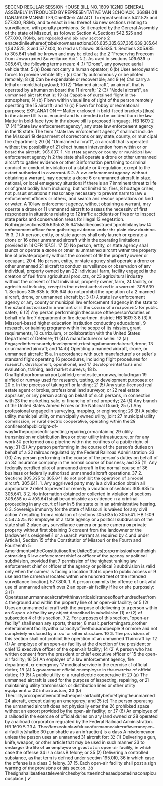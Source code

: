 SECOND REGULAR SESSION
HOUSE BILL NO. 1609
102ND GENERAL ASSEMBLY
INTRODUCED BY REPRESENTATIVE VAN SCHOIACK.
3688H.01I DANARADEMANMILLER,ChiefClerk
AN ACT
To repeal sections 542.525 and 577.800, RSMo, and to enact in lieu thereof six new sections
relating to surveillance, with penalty provisions.
Be it enacted by the General Assembly of the state of Missouri, as follows:
Section A. Sections 542.525 and 577.800, RSMo, are repealed and six new sections
2 enactedinlieuthereof,tobeknownassections305.635,305.637,305.639,305.641,542.525,
3 and 577.800, to read as follows:
305.635. 1. Sections 305.635 to 305.641 shall be known and may be cited as the
2 "Preserving Freedom from Unwarranted Surveillance Act".
3 2. As used in sections 305.635 to 305.641, the following terms mean:
4 (1) "Drone", any powered aerial vehicle that:
5 (a) Does not carry a human operator;
6 (b) Uses aerodynamic forces to provide vehicle lift;
7 (c) Can fly autonomously or be piloted remotely;
8 (d) Can be expendable or recoverable; and
9 (e) Can carry a lethal or nonlethal payload;
10 (2) "Manned aircraft", an aircraft that is operated by a human on board the
11 aircraft;
12 (3) "Model aircraft", an unmanned aircraft that is:
13 (a) Capable of sustained flight in the atmosphere;
14 (b) Flown within visual line of sight of the person remotely operating the
15 aircraft; and
16 (c) Flown for hobby or recreational purposes;
EXPLANATION — Matter enclosed in bold-faced brackets [thus] in the above bill is not enacted and is
intended to be omitted from the law. Matter in bold-face type in the above bill is proposed language.
HB 1609 2
17 (4) "State law enforcement agency", any state law enforcement agency in the
18 state. The term "state law enforcement agency" shall not include the Missouri
19 department of corrections or any state, county, or municipal fire department;
20 (5) "Unmanned aircraft", an aircraft that is operated without the possibility of
21 direct human intervention from within or on board the aircraft.
305.637. 1. No state agency or county or municipal law enforcement agency in
2 the state shall operate a drone or other unmanned aircraft to gather evidence or other
3 information pertaining to criminal conduct or conduct in violation of a statute or
4 regulation, except to the extent authorized in a warrant.
5 2. A law enforcement agency, without obtaining a warrant, may operate a drone
6 or unmanned aircraft in state, national, or local emergency situations if there is an
7 imminent threat to life or of great bodily harm including, but not limited to, fires,
8 hostage crises, hot pursuit situations if reasonably necessary to prevent harm to law
9 enforcement officers or others, and search and rescue operations on land or water. A
10 law enforcement agency, without obtaining a warrant, may operate a drone or
11 unmanned aircraft to assess the necessity of first responders in situations relating to
12 traffic accidents or fires or to inspect state parks and conservation areas for illegal
13 vegetation. Nothinginsections305.635to305.641shallbeconstruedtoprohibitanylaw
14 enforcement officer from gathering evidence under the plain view doctrine.
15 3. (1) A person, entity, or state agency shall only launch or operate a drone or
16 other unmanned aircraft within the operating limitations provided in 14 CFR 107.51.
17 (2) No person, entity, or state agency shall launch or operate a drone or other
18 unmanned aircraft within the property line of private property without the consent of
19 the property owner or occupant.
20 4. No person, entity, or state agency shall operate a drone or other unmanned
21 aircraft to conduct surveillance or observation of any individual, property owned by an
22 individual, farm, facility engaged in the creation of fuel from agricultural products, or
23 agricultural industry without the consent of that individual, property owner, farm,
24 facility, or agricultural industry, except to the extent authorized in a warrant.
305.639. 1. Sections 305.635 to 305.641 do not prohibit the operation of a
2 manned aircraft, drone, or unmanned aircraft by:
3 (1) A state law enforcement agency or any county or municipal law enforcement
4 agency in the state to the extent authorized in a warrant or in the course of a response
5 for public safety;
6 (2) Any person performingin thecourse ofthe person'sduties on behalf ofa fire
7 department or fire department district;
HB 1609 3
8 (3) A Missouri-based higher education institution conducting educational,
9 research, or training programs within the scope of its mission, grant requirements,
10 curriculum, or collaboration with the United States Department of Defense;
11 (4) A manufacturer or seller:
12 (a) Engagedintheresearch,development,ortestingofamannedaircraft,drone,
13 or unmanned aircraft; and
14 (b) Operating a manned aircraft, drone, or unmanned aircraft:
15 a. In accordance with such manufacturer's or seller's standard flight operating
16 procedures, including flight procedures for research, development, operational, and
17 developmental tests and evaluation, training, and market surveys;
18 b. Onaflighttoorfromanairport,airfield,remotesite,orrunway,includingan
19 airfield or runway used for research, testing, or development purposes; or
20 c. In the process of taking off or landing;
21 (5) Any state-licensed real estate agent or broker, professional land surveyor, or
22 real estate appraiser, or any person acting on behalf of such persons, in connection with
23 the marketing, sale, or financing of real property;
24 (6) Any branch of the United States Armed Forces or the National Guard;
25 (7) Any professional engaged in surveying, mapping, or engineering;
26 (8) A public utility, municipal utility or municipally owned utility, joint
27 municipal utility commission, or rural electric cooperative, operating within the
28 confinesofapublicright-of-wayforthepurposeofinspecting,repairing,ormaintaining
29 utility transmission or distribution lines or other utility infrastructure, or for any work
30 performed on a pipeline within the confines of a public right-of-way;
31 (9) Any person performing in the course of the person's duties on behalf of a
32 railroad regulated by the Federal Railroad Administration;
33 (10) Any person performing in the course of the person's duties on behalf of an
34 insurance company in the normal course of business; and
35 (11) Any federally certified pilot of unmanned aircraft in the normal course of
36 business or federally authorized unmanned aircraft operations.
37 2. Sections 305.635 to 305.641 do not prohibit the operation of a model aircraft.
305.641. 1. Any aggrieved party may in a civil action obtain all appropriate
2 relief to prevent or remedy a violation of sections 305.635 to 305.641.
3 2. No information obtained or collected in violation of sections 305.635 to
4 305.641 shall be admissible as evidence in a criminal proceeding in any court of law in
5 the state or in an administrative hearing.
6 3. Sovereign immunity for the state of Missouri is waived for any civil action
7 resulting from a violation of sections 305.635 to 305.641.
HB 1609 4
542.525. No employee of a state agency or a political subdivision of the state shall
2 place any surveillance camera or game camera on private property without first obtaining
3 consent from the landowner or the landowner's designee[;] or a search warrant as required by
4 and under Article I, Section 15 of the Constitution of Missouri or the Fourth and Fourteenth
5 AmendmentsoftheConstitutionoftheUnitedStates[;orpermissionfromthehighestranking
6 law enforcement chief or officer of the agency or political subdivision, provided that
7 permission of the highest ranking law enforcement chief or officer of the agency or political
8 subdivision is valid only when the camera is facing a location that is open to public access or
9 use and the camera is located within one hundred feet of the intended surveillance location].
577.800. 1. A person commits the offense of unlawful use of unmanned aircraft over
2 an open-air facility if he or she purposely:
3 (1) Operatesanunmannedaircraftwithinaverticaldistanceoffourhundredfeetfrom
4 the ground and within the property line of an open-air facility; or
5 (2) Uses an unmanned aircraft with the purpose of delivering to a person within an
6 open-air facility any object described in subdivision (1) or (2) of subsection 4 of this section.
7 2. For purposes of this section, "open-air facility" shall mean any sports, theater,
8 music,performingarts,orother entertainment facilitywitha capacityoffivethousandpeople
9 or more and not completely enclosed by a roof or other structure.
10 3. The provisions of this section shall not prohibit the operation of an unmanned
11 aircraft by:
12 (1) An employee of an open-air facility at the direction of the president or chief
13 executive officer of the open-air facility;
14 (2) A person who has written consent from the president or chief executive officer of
15 the open-air facility;
16 (3) An employee of a law enforcement agency, fire department, or emergency
17 medical service in the exercise of official duties;
18 (4) A government official or employee in the exercise of official duties;
19 (5) A public utility or a rural electric cooperative if:
20 (a) The unmanned aircraft is used for the purpose of inspecting, repairing, or
21 maintaining utility transmission or distribution lines or other utility equipment or
22 infrastructure;
23 (b) Theutilityorcooperativenotifiestheopen-airfacilitybeforeflyingtheunmanned
24 aircraft, except during an emergency; and
25 (c) The person operating the unmanned aircraft does not physically enter the
26 prohibited space without an escort provided by the open-air facility; or
27 (6) An employee of a railroad in the exercise of official duties on any land owned or
28 operated by a railroad corporation regulated by the Federal Railroad Administration.
HB 1609 5
29 4. Theoffenseofunlawfuluseofunmannedaircraftoveranopen-airfacility[shallbe
30 punishable as an infraction] is a class A misdemeanor unless the person uses an unmanned
31 aircraft for:
32 (1) Delivering a gun, knife, weapon, or other article that may be used in such manner
33 to endanger the life of an employee or guest at an open-air facility, in which case the offense
34 is a class B felony; or
35 (2) Delivering a controlled substance, as that term is defined under section 195.010,
36 in which case the offense is a class D felony.
37 [5. Each open-air facility shall post a sign warning of the provisions of this section.
38 Thesignshallbeatleasteleveninchesbyfourteeninchesandpostedinaconspicuousplace.]
✔